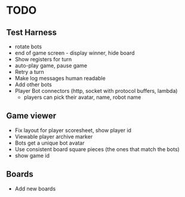 # TODO

## Test Harness
- rotate bots
- end of game screen - display winner, hide board
- Show registers for turn
- auto-play game, pause game
- Retry a turn
- Make log messages human readable
- Add other bots
- Player Bot connectors (http, socket with protocol buffers, lambda)
    - players can pick their avatar, name, robot name

## Game viewer
- Fix layout for player scoresheet, show player id
- Viewable player archive marker
- Bots get a unique bot avatar
- Use consistent board square pieces (the ones that match the bots)
- show game id

## Boards
- Add new boards